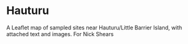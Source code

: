 # Hauturu
A Leaflet map of sampled sites near Hauturu/Little Barrier Island, with attached text and images. For Nick Shears
